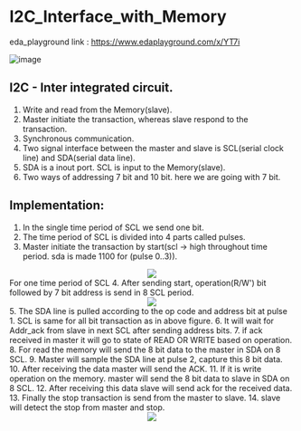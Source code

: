 # I2C_Interface_with_Memory
eda_playground link : https://www.edaplayground.com/x/YT7i  

![image](https://github.com/user-attachments/assets/a35e42cd-21b2-4672-a1cc-074f8f0e55e6)  

## <inc>I2C - Inter integrated circuit.</inc>   
1. Write and read from the Memory(slave).  
2. Master initiate the transaction, whereas slave respond to the transaction.  
3. Synchronous communication.  
4. Two signal interface between the master and slave is SCL(serial clock line) and SDA(serial data line).  
5. SDA is a inout port. SCL is input to the Memory(slave).
6. Two ways of addressing 7 bit and 10 bit. here we are going with 7 bit.  

## Implementation:  
   1. In the single time period of SCL we send one bit.
   2. The time period of SCL is divided into 4 parts called pulses.
   3. Master initiate the transaction by start(scl -> high throughout time period. sda is made 1100 for (pulse 0..3)).
<div align="center">
<image src = "https://github.com/user-attachments/assets/aa4e02d6-464e-432e-a8a1-b96c4d46265d">  
</div>
  For one time period of SCL  
  4. After sending start, operation(R/W') bit followed by 7 bit address is send in 8 SCL period.   
<div align="center">
<image src = "https://github.com/user-attachments/assets/b0ebc840-5f4d-4039-a8b2-513ca6115127">  
</div>  
  5. The SDA line is pulled according to the op code and address bit at pulse 1. SCL is same for all bit transaction as in above figure.   
  6. It will wait for Addr_ack from slave in next SCL after sending address bits.   
  7. if ack received in master it will go to state of READ OR WRITE based on operation.   
  8. For read the memory will send the 8 bit data to the master in SDA on 8 SCL.   
  9. Master will sample the SDA line at pulse 2, capture this 8 bit data.      
  10. After receiving the data master will send the ACK.   
  11. If it is write operation on the memory. master will send the 8 bit data to slave in SDA on 8 SCL.   
  12. After receiving this data slave will send ack for the received data.   
  13. Finally the stop transaction is send from the master to slave.   
  14. slave will detect the stop from master and stop.
<div align="center">  
<image src = "https://github.com/user-attachments/assets/efd58c9b-6a16-4d93-8576-e069aaf6098c">  
</div>




